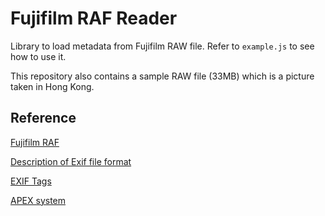 # Fujifilm RAF Reader

Library to load metadata from Fujifilm RAW file. Refer to `example.js` to see how to use it.

This repository also contains a sample RAW file (33MB) which is a picture taken in Hong Kong.

## Reference

[Fujifilm RAF](http://fileformats.archiveteam.org/wiki/Fujifilm_RAF)

[Description of Exif file format](https://www.media.mit.edu/pia/Research/deepview/exif.html)

[EXIF Tags](https://www.sno.phy.queensu.ca/~phil/exiftool/TagNames/EXIF.html)

[APEX system](https://en.wikipedia.org/wiki/APEX_system)
